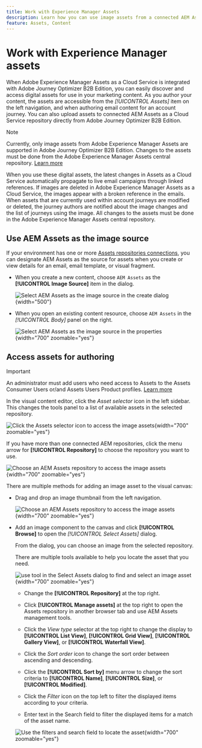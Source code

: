 ```yaml
---
title: Work with Experience Manager Assets
description: Learn how you can use image assets from a connected AEM Assets repository when authoring content in Adobe Journey Optimizer B2B Edition.
feature: Assets, Content
---
```

# Work with Experience Manager assets

When Adobe Experience Manager Assets as a Cloud Service is integrated with Adobe Journey Optimizer B2B Edition, you can easily discover and access digital assets for use in your marketing content. As you author your content, the assets are accessible from the _[!UICONTROL Assets]_ item on the left navigation, and when authoring email content for an account journey. You can also upload assets to connected AEM Assets as a Cloud Service repository directly from Adobe Journey Optimizer B2B Edition.

>[!NOTE]
>
>Currently, only image assets from Adobe Experience Manager Assets are supported in Adobe Journey Optimizer B2B Edition. Changes to the assets must be done from the Adobe Experience Manager Assets central repository. [Learn more](https://experienceleague.adobe.com/en/docs/experience-manager-cloud-service/content/assets/manage/manage-digital-assets)

When you use these digital assets, the latest changes in Assets as a Cloud Service automatically propagate to live email campaigns through linked references. If images are deleted in Adobe Experience Manager Assets as a Cloud Service, the images appear with a broken reference in the emails. When assets that are currently used within account journeys are modified or deleted, the journey authors are notified about the image changes and the list of journeys using the image. All changes to the assets must be done in the Adobe Experience Manager Assets central repository.

## Use AEM Assets as the image source

If your environment has one or more [Assets repositories connections](../admin/configure-aem-repositories.md), you can designate AEM Assets as the source for assets when you create or view details for an email, email template, or visual fragment.

* When you create a new content, choose `AEM Assets` as the **[!UICONTROL Image Source]** item in the dialog.

   ![Select AEM Assets as the image source in the create dialog](./assets/create-dialog-aem-assets.png){width="500"}

* When you open an existing content resource, choose `AEM Assets` in the _[!UICONTROL Body]_ panel on the right.

   ![Select AEM Assets as the image source in the properties](./assets/content-source-aem-assets.png){width="700" zoomable="yes"}

## Access assets for authoring

>[!IMPORTANT]
>
>An administrator must add users who need access to Assets to the Assets Consumer Users or/and Assets Users Product profiles. [Learn more](https://experienceleague.adobe.com/en/docs/experience-manager-cloud-service/content/security/ims-support#managing-products-and-user-access-in-admin-console)

In the visual content editor, click the _Asset selector_ icon in the left sidebar. This changes the tools panel to a list of available assets in the selected repository.

![Click the Assets selector icon to access the image assets](./assets/content-assets-selector-aem-assets.png){width="700" zoomable="yes"}

If you have more than one connected AEM repositories, click the menu arrow for **[!UICONTROL Repository]** to choose the repository you want to use.

![Choose an AEM Assets repository to access the image assets](./assets/content-assets-selector-aem-repo.png){width="700" zoomable="yes"}

There are multiple methods for adding an image asset to the visual canvas:

* Drag and drop an image thumbnail from the left navigation.

   ![Choose an AEM Assets repository to access the image assets](./assets/content-drag-drop-image-aem-assets.png){width="700" zoomable="yes"}

* Add an image component to the canvas and click **[!UICONTROL Browse]** to open the _[!UICONTROL Select Assets]_ dialog. 

   From the dialog, you can choose an image from the selected repository. 
   
   There are multiple tools available to help you locate the asset that you need.

   ![use tool in the Select Assets dialog to find and select an image asset](./assets/content-select-assets-dialog-aem.png){width="700" zoomable="yes"}
   
   * Change the **[!UICONTROL Repository]** at the top right.

   * Click **[!UICONTROL Manage assets]** at the top right to open the Assets repository in another browser tab and use AEM Assets management tools.

   * Click the _View type_ selector at the top right to change the display to **[!UICONTROL List View]**, **[!UICONTROL Grid View]**, **[!UICONTROL Gallery View]**, or **[!UICONTROL Waterfall View]**.

   * Click the _Sort order_ icon to change the sort order between ascending and descending.

   * Click the **[!UICONTROL Sort by]** menu arrow to change the sort criteria to **[!UICONTROL Name]**, **[!UICONTROL Size]**, or **[!UICONTROL Modified]**.

   * Click the _Filter_ icon on the top left to filter the displayed items according to your criteria.

   * Enter text in the Search field to filter the displayed items for a match of the asset name.

   ![Use the filters and search field to locate the asset](./assets/content-select-assets-dialog-aem-filter.png){width="700" zoomable="yes"}

<!-- 
## Upload assets

To import files to Assets as a Cloud Service, you first need to browse or create the folder to be used for storage. You can then import an asset and add it to your email content. After assets are uploaded, you can [use the image assets as you author content](./assets-overview.md#add-assets-to-your-content).

1. While authoring your content in the email designer, drag an image element into the canvas. 

   The properties on the right reflect the image element selection. 

1. Click **[!UICONTROL Import media]** to open the _[!UICONTROL Upload image]_ dialog.

1. If your file system is open to your image file, drag and drop the file on the box in the dialog.

   ![Upload image file to Assets repository](./assets/email-designer-image-upload.png){width="700" zoomable="yes"}

   You can also click the **[!UICONTROL Select a file from your computer]** link and use your file system to locate and select the image file. Click Open and the image file is displayed in the box.

1. Click **[!UICONTROL Import]**.

-->